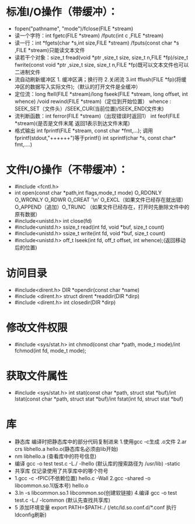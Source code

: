 # 标准I/O操作（带缓冲）：
- fopen("pathname", "mode")/fclose(FILE \*stream)
- 读一个字符：int fgetc(FILE \*stream) /fputc(int c ,FILE \*stream)
- 读一行：int \*fgets(char \*s,int size,FILE \*stream) /fputs(const char \*s ,FILE \*stream)只能读文本文件
- 读若干个对象：size_t fread(void \*ptr ,size_t size, size_t n,FILE \*fp)/size_t fwrite(const void \*ptr ,size_t size, size_t n,FILE \*fp)既可以文本文件也可以二进制文件
- 流自动刷新缓冲区 1. 缓冲区满；换行符   2.关闭流  3.int fflush(FILE \*fp)(将缓冲区的数据写入实际文件);（默认的打开文件是全缓冲）
- 定位流：long ftell(FILE \*stream)/long fseek(FILE \*stream, long offset, int whence) /void rewind(FILE \*stream)（定位到开始位置）
whence : SEEK_SET（文件头）/SEEK_CUR(当前位置)/SEEK_END(文件末)
- 流判断函数：int ferror(FILE \*stream)（出现错误时返回1）     int feof(FILE \*stream)(是否是文件末尾 返回1表示到达文件末尾)
- 格式输出  int fprintf(FILE \*stream, const char \*fmt,...); 调用fprintf(stdout,"++++++")等于printf()
           int sprintf(char \*s, const char* fmt,....)
# 文件I/O操作（不带缓冲）：
- #include <fcntl.h>
- int open(const char \*path,int flags,mode_t mode) O_RDONLY O_WRONLY O_RDWR O_CREAT '\n' O_EXCL（如果文件已经存在就出错）O_APPEND（追加）O_TRUNC （如果文件已经存在，打开时先删除文件中的原有数据）
- #include<unistd.h> int close(fd)
- #include<unistd.h> ssize_t read(int fd, void \*buf, size_t count)
- #include<unistd.h> ssize_t write(int fd, void \*buf, size_t count)
- #include<unistd.h> off_t lseek(int fd, off_t offset, int whence);(返回移动后的位置)
# 访问目录 
- #include<dirent.h>  DIR \*opendir(const char \*name)
- #include <dirent.h> struct dirent \*readdir(DIR \*dirp)
- #include <dirent.h> int closedir(DIR \*dirp)
# 修改文件权限
- #include <sys/stat.h>     int chmod(const char \*path, mode_t mode)/int fchmod(int fd, mode_t mode);
# 获取文件属性
- #include <sys/stat.h> int stat(const char \*path, struct stat \*buf)/int lstat(const char \*path, struct stat \*buf)/int fstat(int fd, struct stat \*buf)
# 库
- 静态库 编译时把静态库中的部分代码复制进来 1.使用gcc -c生成 .o文件 2.ar crs libhello.a hello.o(静态库名必须由lib开始)   
- nm libhello.a (查看库中的符号信息)
- 编译 gcc -o test test.c -L./ -lhello (默认库的搜索路径为 /usr/lib) -static
- 共享库  仅记录使用了共享库中的哪个符号 
- 1.gcc -c -fPIC(不依赖位置) hello.c -Wall   2.gcc -shared -o libcommon.so.1(版本号) hello.o 
- 3.ln -s libcommon.so.1 libcommon.so(创建软链接) 4.编译 gcc -o test test.c -L./ -lcommon (默认先查找共享库)
- 5 添加环境变量  export PATH=$PATH:./    (/etc/ld.so.conf.d/\*.conf  执行ldconfig刷新)




